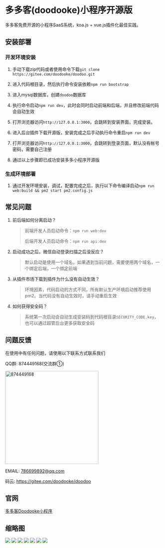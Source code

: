 # 多多客(doodooke)小程序开源版

多多客免费开源的小程序SaaS系统，koa.js + vue.js插件化最佳实践。

## 安装部署

### 开发环境安装

1. 手动下载zip代码或者使用命令下载`git clone https://gitee.com/doodooke/doodoo.git`

2. 进入代码根目录，然后执行命令安装依赖`npm run bootstrap`

3. 进入mysql数据库，创建`doodoo`数据库

4. 执行命令启动`npm run dev`，此时会同时启动前端和后端，并且修改前端代码会自动生效

5. 打开浏览器访问`http://127.0.0.1:3000`，会跳转到安装界面，完成安装。

6. 进入后台插件下载开源版，安装完成之后手动执行命令重启`npm run dev`

7. 打开浏览器访问`http://127.0.0.1:3000`，会跳转到登录页面，默认没有帐号密码，需要自己注册

8. 通过以上步骤即已成功安装多多小程序开源版

### 生成环境部署

1. 通过开发环境安装，调试，配置完成之后，执行以下命令编译启动`npm run web:build && pm2 start pm2.config.js`



## 常见问题

1. 前后端如何分离启动？

   > 前端开发人员启动命令：`npm run web:dev`
   >
   > 后端开发人员启动命令：`npm run api:dev`

2. 启动成功之后，微信自动登录扫描之后没反应？

   > 默认启动是使用一个域名，如果遇到当前问题，需要使用两个域名，一个绑定后端，一个绑定前端

3. 从插件市场下载到插件为什么没有自动生效？

   > 环境因素，代码启动的方式不同，所有默认生产环境启动推荐使用pm2。当代码没有自动生效时，请手动重启生效

4. 如何获得安全码？
   
   > 系统第一次启动会自动生成安装码到代码根目录`SECURITY_CODE.key`， 也可以通过超管后台更多获取安全码

## 问题反馈

在使用中有任何问题，请使用以下联系方式联系我们

QQ群: 874449168(交流群①)

 <img src="https://gitee.com/doodooke/doodoo/raw/master/thumb/qqqun.jpg" width="300" alt="874449168"/>

EMAIL: 786699892@qq.com

码云: https://gitee.com/doodooke/doodoo

## 官网
[多多客Doodooke小程序](https://www.doodooke.com)

## 缩略图
![](./raw/master/thumb/1.jpg)
![](https://gitee.com/doodooke/doodoo/raw/master/thumb/2.jpg)
![](https://gitee.com/doodooke/doodoo/raw/master/thumb/3.jpg)
![](https://gitee.com/doodooke/doodoo/raw/master/thumb/4.jpg)
![](https://gitee.com/doodooke/doodoo/raw/master/thumb/5.jpg)
![](https://gitee.com/doodooke/doodoo/raw/master/thumb/6.jpg)
![](https://gitee.com/doodooke/doodoo/raw/master/thumb/7.jpg)